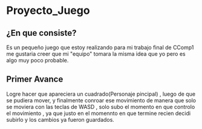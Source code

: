 # Proyecto_Juego

## ¿En que consiste?

Es un pequeño juego que estoy realizando para mi trabajo final de CComp1
me gustaria creer que mi "equipo" tomara la misma idea  que yo pero es algo muy poco probable.

## Primer Avance 

Logre hacer  que apareciera un cuadrado(Personaje pincipal) , luego de que se pudiera mover, y finalmente conroar ese movimiento de manera que solo se moviera con las teclas de WASD , solo subo el momento en que controlo el movimiento , ya que justo en el momennto en que termine recien decidi subirlo y los cambios ya fueron guardados.
